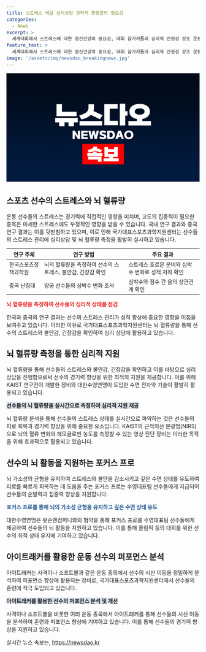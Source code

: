 ```yaml
---
title: 스트레스 메달 심리상담 과학적 총동원의 필요성
categories:
  - News
excerpt: >
  세계대회에서 스트레스에 대한 정신건강의 중요성, 대회 참가자들의 심리적 안정성 강조 운동선수들의 스트레스 관리는 중요하다. 스트레스는 축적될수록 부정적인 심리 변화를 야기시키며, 성적에도 영향을 미친다. 스포츠과학연구 결과에 따르면, 양궁 및 사격 선수들의 뇌의 혈류량 측정을 통해 스트레스와 긴장을 확인하는 장비가 도움이 된다고 밝혀졌다. 이를 통해 국가대표스포츠과학지원센터는 심리적 안정성 및 경기력 향상에 초점을 맞추고 있으며, 수영대표팀 또한 스트레스로 인한 수면 부족을 개선하기 위해 뇌과학의 힘을 활용하고 있다.
feature_text: >
  세계대회에서 스트레스에 대한 정신건강의 중요성, 대회 참가자들의 심리적 안정성 강조 운동선수들의 스트레스 관리는 중요하다. 스트레스는 축적될수록 부정적인 심리 변화를 야기시키며, 성적에도 영향을 미친다. 스포츠과학연구 결과에 따르면, 양궁 및 사격 선수들의 뇌의 혈류량 측정을 통해 스트레스와 긴장을 확인하는 장비가 도움이 된다고 밝혀졌다. 이를 통해 국가대표스포츠과학지원센터는 심리적 안정성 및 경기력 향상에 초점을 맞추고 있으며, 수영대표팀 또한 스트레스로 인한 수면 부족을 개선하기 위해 뇌과학의 힘을 활용하고 있다.
image: '/assets/img/newsdao_breakingnews.jpg'
---
```


<p><img src="/assets/img/newsdao_breakingnews.jpg" alt="implanttips 속보" /></p>

<h2 data-ke-size="size26">스포츠 선수의 스트레스와 뇌 혈류량</h2>

<p data-ke-size="size16">운동 선수들의 스트레스는 경기력에 직접적인 영향을 미치며, 고도의 집중력이 필요한 종목은 미세한 스트레스에도 부정적인 영향을 받을 수 있습니다. 국내 연구 결과와 중국 연구 결과는 이를 뒷받침하고 있으며, 이로 인해 국가대표스포츠과학지원센터는 선수들의 스트레스 관리에 심리상담 및 뇌 혈류량 측정을 활발히 실시하고 있습니다.</p>

<table>
    <thead>
        <tr>
            <th>연구 주체</th>
            <th>연구 방법</th>
            <th>주요 결과</th>
        </tr>
    </thead>
    <tbody>
        <tr>
            <td>한국스포츠정책과학원</td>
            <td>뇌의 혈류량을 측정하여 선수의 스트레스, 불안감, 긴장감 확인</td>
            <td>스트레스 호르몬 분비와 심박수 변화로 성적 저하 확인</td>
        </tr>
        <tr>
            <td>중국 난징대</td>
            <td>양궁 선수들의 심박수 변화 조사</td>
            <td>심박수와 점수 간 음의 상관관계 확인</td>
        </tr>
    </tbody>
</table>

<p><b><span style="color: #ee2323;">뇌 혈류량을 측정하여 선수들의 심리적 상태를 점검</span></b></p>

<p data-ke-size="size16">한국과 중국의 연구 결과는 선수의 스트레스 관리가 성적 향상에 중요한 영향을 미침을 보여주고 있습니다. 이러한 이유로 국가대표스포츠과학지원센터는 뇌 혈류량을 통해 선수의 스트레스와 불안감, 긴장감을 확인하여 심리 상담에 활용하고 있습니다. </p>

<h2 data-ke-size="size26">뇌 혈류량 측정을 통한 심리적 지원</h2>

<p data-ke-size="size16">뇌 혈류량을 통해 선수들의 스트레스와 불안감, 긴장감을 확인하고 이를 바탕으로 심리 상담을 진행함으로써 선수의 경기력 향상을 위한 최적의 지원을 제공합니다. 이를 위해 KAIST 연구진이 개발한 장비와 대한수영연맹이 도입한 수면 전자약 기술이 활발히 활용되고 있습니다.</p>

<p><b><span style="background-color: #21538527;">선수들의 뇌 혈류량을 실시간으로 측정하여 심리적 지원 제공</span></b></p>

<p data-ke-size="size16">뇌 혈류량 분석을 통해 선수들의 스트레스 상태를 실시간으로 파악하는 것은 선수들의 피로 회복과 경기력 향상을 위해 중요한 요소입니다. KAIST의 근적외선 분광법(NIRS)으로 뇌의 혈류 변화와 헤모글로빈 농도를 측정할 수 있는 영상 진단 장비는 이러한 목적을 위해 효과적으로 활용되고 있습니다.</p>

<h2 data-ke-size="size26">선수의 뇌 활동을 지원하는 포커스 프로</h2>

<p data-ke-size="size16">뇌 가소성의 균형을 유지하여 스트레스와 불안을 감소시키고 깊은 수면 상태를 유도하여 피로를 빠르게 회복하는 데 도움을 주는 포커스 프로는 수영대표팀 선수들에게 지급되어 선수들의 순발력과 집중력 향상을 지원합니다.</p>

<p><b><span style="color: #1a5490;">포커스 프로를 통해 뇌의 가소성 균형을 유지하고 깊은 수면 상태 유도</span></b></p>

<p data-ke-size="size16">대한수영연맹은 왓슨앤컴퍼니와의 협약을 통해 포커스 프로를 수영대표팀 선수들에게 제공하여 선수들의 뇌 활동을 지원하고 있습니다. 이를 통해 올림픽 등의 대회를 위한 선수의 최적 상태 유지에 기여하고 있습니다.</p>

<h2 data-ke-size="size26">아이트래커를 활용한 운동 선수의 퍼포먼스 분석</h2>

<p data-ke-size="size16">아이트래커는 사격이나 소프트볼과 같은 운동 종목에서 선수의 시선 이동을 정밀하게 분석하여 퍼포먼스 향상에 활용되는 장비로, 국가대표스포츠과학지원센터에서 선수들의 훈련에 적극 도입되고 있습니다.</p>

<p><b><span style="background-color: #21538527;">아이트래커를 활용한 선수의 퍼포먼스 분석 및 개선</span></b></p>

<p data-ke-size="size16">사격이나 소프트볼을 비롯한 여러 운동 종목에서 아이트래커를 통해 선수들의 시선 이동을 분석하여 훈련과 퍼포먼스 향상에 기여하고 있습니다. 이를 통해 선수들의 경기력 향상을 지원하고 있습니다.</p>
실시간 뉴스 속보는, <a href="https://newsdao.kr" rel="dofollow">https://newsdao.kr</a>


